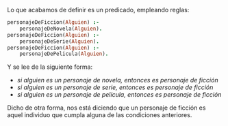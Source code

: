 Lo que acabamos de definir es un predicado, empleando reglas:

```prolog
personajeDeFiccion(Alguien) :- 
    personajeDeNovela(Alguien).
personajeDeFiccion(Alguien) :-
    personajeDeSerie(Alguien).
personajeDeFiccion(Alguien) :-
    personajeDePelicula(Alguien).
```

Y se lee de la siguiente forma: 

   * _si alguien es un personaje de novela, entonces es personaje de ficción_
   * _si alguien es un personaje de serie, entonces es personaje de ficción_
   * _si alguien es un personaje de película, entonces es personaje de ficción_

Dicho de otra forma, nos está diciendo que un personaje de ficción es aquel individuo que cumpla alguna de las condiciones anteriores. 

